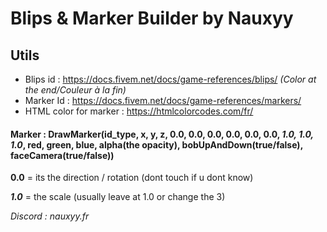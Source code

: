 # Blips & Marker Builder by Nauxyy

## Utils

- Blips id : https://docs.fivem.net/docs/game-references/blips/  *(Color at the end/Couleur à la fin)*
- Marker Id : https://docs.fivem.net/docs/game-references/markers/
- HTML color for marker : https://htmlcolorcodes.com/fr/


#### Marker : DrawMarker(id_type, x, y, z, __0.0, 0.0, 0.0, 0.0, 0.0, 0.0__, ***1.0, 1.0, 1.0***, red, green, blue, alpha(the opacity), bobUpAndDown(true/false), faceCamera(true/false))

__0.0__ = its the direction / rotation (dont touch if u dont know)

***1.0*** = the scale (usually leave at 1.0 or change the 3)


*Discord : nauxyy.fr*
